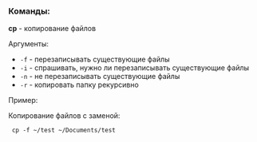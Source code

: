 <h3>Команды:</h3>
<b>cp</b> - копирование файлов

Аргументы:
    <ul>
        <li>`-f` - перезаписывать существующие файлы</li>
        <li>`-i` - спрашивать, нужно ли перезаписывать существующие файлы</li>
        <li>`-n` -  не перезаписывать существующие файлы</li>
        <li>`-r` - копировать папку рекурсивно</li>
    </ul>

Пример:

Копирование файлов с заменой:

```shell
 cp -f ~/test ~/Documents/test
```